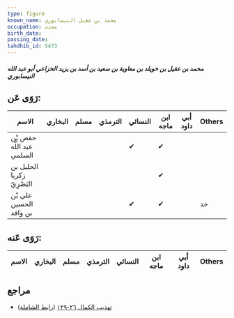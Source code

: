 ```yaml
---
type: figure
known_name: محمد بن عقيل النيسابوري
occupation: محدث
birth_date:
passing_date:
tahdhib_id: 5473
---
```

##### محمد بن عقيل بن خويلد بن معاوية بن سعيد بن أسد بن يزيد الخزاعي أبو عبد الله النيسابوري

## رَوَى عَن:
| الاسم                      | البخاري | مسلم | الترمذي | النسائي | ابن ماجه | أبي داود | Others |
| -------------------------- | ------- | ---- | ------- | ------- | -------- | -------- | ------ |
| حفص بْن عبد اللَّه السلمي  |         |      |         | ✔       | ✔        |          |        |
| الحليل بن زكريا البَصْرِيّ |         |      |         |         | ✔        |          |        |
| علي بْن الحسين بن واقد     |         |      |         | ✔       | ✔        |          | خد     |
## رَوَى عَنه:
| الاسم | البخاري | مسلم | الترمذي | النسائي | ابن ماجه | أبي داود | Others |
| ----- | ------- | ---- | ------- | ------- | -------- | -------- | ------ |
## مراجع
- [تهذيب الكمال ٢٦-١٢٩](obsidian://open?vault=Tahdhib-al-Kamal&file=Figures/٥٤٧٣-محمد%20بن%20عقيل%20بن%20خويلد%20بن%20معاوية%20بن%20سعيد%20بن%20أسد%20بن%20يزيد%20الخزاعي%20أبو%20عبد%20الله%20النيسابوري) ([رابط الشاملة](https://shamela.ws/book/3722/13877))